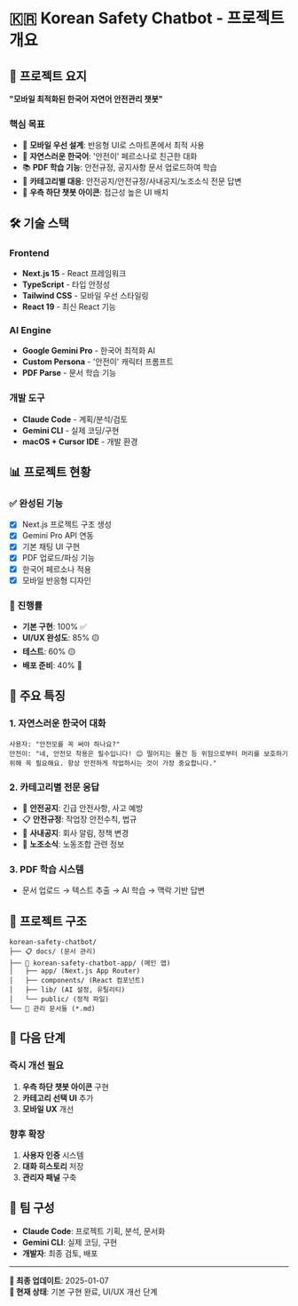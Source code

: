 # 🇰🇷 Korean Safety Chatbot - 프로젝트 개요

## 🎯 프로젝트 요지

**"모바일 최적화된 한국어 자연어 안전관리 챗봇"**

### 핵심 목표
- 📱 **모바일 우선 설계**: 반응형 UI로 스마트폰에서 최적 사용
- 🤖 **자연스러운 한국어**: '안전이' 페르소나로 친근한 대화
- 📚 **PDF 학습 기능**: 안전규정, 공지사항 문서 업로드하여 학습
- 🏢 **카테고리별 대응**: 안전공지/안전규정/사내공지/노조소식 전문 답변
- 💬 **우측 하단 챗봇 아이콘**: 접근성 높은 UI 배치

## 🛠️ 기술 스택

### Frontend
- **Next.js 15** - React 프레임워크
- **TypeScript** - 타입 안정성
- **Tailwind CSS** - 모바일 우선 스타일링
- **React 19** - 최신 React 기능

### AI Engine
- **Google Gemini Pro** - 한국어 최적화 AI
- **Custom Persona** - '안전이' 캐릭터 프롬프트
- **PDF Parse** - 문서 학습 기능

### 개발 도구
- **Claude Code** - 계획/분석/검토
- **Gemini CLI** - 실제 코딩/구현
- **macOS + Cursor IDE** - 개발 환경

## 📊 프로젝트 현황

### ✅ 완성된 기능
- [x] Next.js 프로젝트 구조 생성
- [x] Gemini Pro API 연동
- [x] 기본 채팅 UI 구현
- [x] PDF 업로드/파싱 기능
- [x] 한국어 페르소나 적용
- [x] 모바일 반응형 디자인

### 🔄 진행률
- **기본 구현**: 100% ✅
- **UI/UX 완성도**: 85% 🟡
- **테스트**: 60% 🟡
- **배포 준비**: 40% 🔴

## 🎨 주요 특징

### 1. 자연스러운 한국어 대화
```
사용자: "안전모를 꼭 써야 하나요?"
안전이: "네, 안전모 착용은 필수입니다! 😊 떨어지는 물건 등 위험으로부터 머리를 보호하기 위해 꼭 필요해요. 항상 안전하게 작업하시는 것이 가장 중요합니다."
```

### 2. 카테고리별 전문 응답
- 🚨 **안전공지**: 긴급 안전사항, 사고 예방
- 📋 **안전규정**: 작업장 안전수칙, 법규
- 📢 **사내공지**: 회사 알림, 정책 변경
- 🤝 **노조소식**: 노동조합 관련 정보

### 3. PDF 학습 시스템
- 문서 업로드 → 텍스트 추출 → AI 학습 → 맥락 기반 답변

## 📁 프로젝트 구조

```
korean-safety-chatbot/
├── 📋 docs/ (문서 관리)
├── 🤖 korean-safety-chatbot-app/ (메인 앱)
│   ├── app/ (Next.js App Router)
│   ├── components/ (React 컴포넌트)
│   ├── lib/ (AI 설정, 유틸리티)
│   └── public/ (정적 파일)
└── 📝 관리 문서들 (*.md)
```

## 🚀 다음 단계

### 즉시 개선 필요
1. **우측 하단 챗봇 아이콘** 구현
2. **카테고리 선택 UI** 추가
3. **모바일 UX** 개선

### 향후 확장
1. **사용자 인증** 시스템
2. **대화 히스토리** 저장
3. **관리자 패널** 구축

## 👥 팀 구성

- **Claude Code**: 프로젝트 기획, 분석, 문서화
- **Gemini CLI**: 실제 코딩, 구현
- **개발자**: 최종 검토, 배포

---

**📅 최종 업데이트**: 2025-01-07  
**📍 현재 상태**: 기본 구현 완료, UI/UX 개선 단계